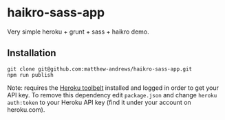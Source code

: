 haikro-sass-app
===============

Very simple heroku + grunt + sass + haikro demo.

## Installation

```shell
git clone git@github.com:matthew-andrews/haikro-sass-app.git
npm run publish
```

Note: requires the [Heroku toolbelt](https://toolbelt.heroku.com/) installed and logged in order to get your API key.
To remove this dependency edit `package.json` and change `heroku auth:token` to your Heroku API key (find it under your account on heroku.com).

